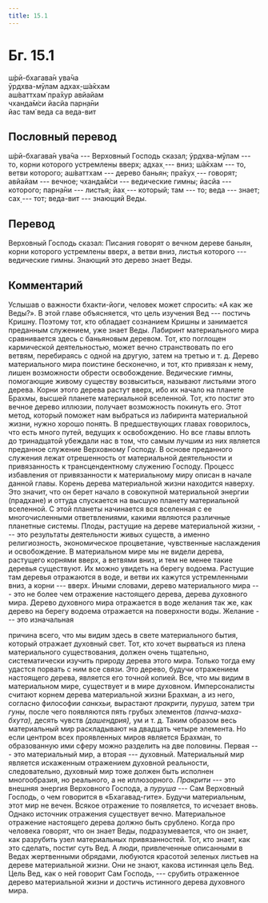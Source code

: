 ```yaml
---
title: 15.1
---
```


# Бг. 15.1
ш́рӣ-бхагава̄н ува̄ча<br/>
ӯрдхва-мӯлам адхах̣-ш́а̄кхам<br/>
аш́ваттхам̇ пра̄хур авйайам<br/>
чханда̄м̇си йасйа парн̣а̄ни<br/>
йас там̇ веда са веда-вит
## Пословный перевод

ш́рӣ-бхагава̄н ува̄ча --- Верховный Господь сказал; ӯрдхва-мӯлам --- то,
корни которого устремлены вверх; адхах̣ --- вниз; ш́а̄кхам --- то, ветви
которого; аш́ваттхам --- дерево баньян; пра̄хух̣ --- говорят; авйайам ---
вечное; чханда̄м̇си --- ведические гимны; йасйа --- которого; парн̣а̄ни ---
листья; йах̣ --- который; там --- то; веда --- знает; сах̣ --- тот;
веда-вит --- знающий Веды.

## Перевод

Верховный Господь сказал: Писания говорят о вечном дереве баньян, корни
которого устремлены вверх, а ветви вниз, листья которого --- ведические
гимны. Знающий это дерево знает Веды.

## Комментарий

Услышав о важности бхакти-йоги, человек может спросить: «А как же
Веды?». В этой главе объясняется, что цель изучения Вед --- постичь
Кришну. Поэтому тот, кто обладает сознанием Кришны и занимается
преданным служением, уже знает Веды. Лабиринт материального мира
сравнивается здесь с баньяновым деревом. Тот, кто поглощен кармической
деятельностью, может вечно странствовать по его ветвям, перебираясь с
одной на другую, затем на третью и т. д. Дерево материального мира
поистине бесконечно, и тот, кто привязан к нему, лишен возможности
обрести освобождение. Ведические гимны, помогающие живому существу
возвыситься, называют листьями этого дерева. Корни этого дерева растут
вверх, ибо их начало на планете Брахмы, высшей планете материальной
вселенной. Тот, кто постиг это вечное дерево иллюзии, получает
возможность покинуть его. Этот метод, который поможет нам выбраться из
лабиринта материальной жизни, нужно хорошо понять. В предшествующих
главах говорилось, что есть много путей, ведущих к освобождению. Но все
главы вплоть до тринадцатой убеждали нас в том, что самым лучшим из них
является преданное служение Верховному Господу. В основе преданного
служения лежат отрешенность от материальной деятельности и привязанность
к трансцендентному служению Господу. Процесс избавления от привязанности
к материальному миру описан в начале данной главы. Корень дерева
материальной жизни находится наверху. Это значит, что он берет начало в
совокупной материальной энергии (прадхане) и оттуда спускается на высшую
планету материальной вселенной. С этой планеты начинается вся вселенная
с ее многочисленными ответвлениями, какими являются различные планетные
системы. Плоды, растущие на дереве материальной жизни, --- это
результаты деятельности живых существ, а именно религиозность,
экономическое процветание, чувственные наслаждения и освобождение. В
материальном мире мы не видели дерева, растущего корнями вверх, а
ветвями вниз, и тем не менее такие деревья существуют. Их можно увидеть
на берегу водоема. Растущие там деревья отражаются в воде, и ветви их
кажутся устремленными вниз, а корни --- вверх. Иными словами, дерево
материального мира --- это не более чем отражение настоящего дерева,
дерева духовного мира. Дерево духовного мира отражается в воде желания
так же, как дерево на берегу водоема отражается на поверхности воды.
Желание --- это изначальная

причина всего, что мы видим здесь в свете материального бытия, который
отражает духовный свет. Тот, кто хочет вырваться из плена материального
существования, должен очень тщательно, систематически изучить природу
дерева этого мира. Только тогда ему удастся порвать с ним все связи. Это
дерево, будучи отражением настоящего дерева, является его точной копией.
Все, что мы видим в материальном мире, существует и в мире духовном.
Имперсоналисты считают корнем дерева материальной жизни Брахман, а из
него, согласно философии *санкхьи,* вырастают *пракрити, пуруша,* затем
три *гуны,* после чего появляются пять грубых элементов
*(панча-маха-бхута),* десять чувств *(дашендрия),* ум и т. д. Таким
образом весь материальный мир раскладывают на двадцать четыре элемента.
Но если центром всех проявленных миров является Брахман, то образованную
ими сферу можно разделить на две половины. Первая --- это материальный
мир, а вторая --- духовный. Материальный мир является искаженным
отражением духовной реальности, следовательно, духовный мир тоже должен
быть исполнен многообразия, но реального, а не иллюзорного. *Пракрити*
--- это внешняя энергия Верховного Господа, а *пуруша* --- Сам Верховный
Господь, о чем говорится в «Бхагавад-гите». Будучи материальным, этот
мир не вечен. Всякое отражение то появляется, то исчезает вновь. Однако
источник отражения существует вечно. Материальное отражение настоящего
дерева должно быть срублено. Когда про человека говорят, что он знает
Веды, подразумевается, что он знает, как разрубить узел материальных
привязанностей. Тот, кто знает, как это сделать, постиг суть Вед. А
люди, привлеченные описанными в Ведах жертвенными обрядами, любуются
красотой зеленых листьев на дереве материальной жизни. Они не знают,
какова истинная цель Вед. Цель Вед, как о ней говорит Сам Господь, ---
срубить отраженное дерево материальной жизни и достичь истинного дерева
духовного мира.
